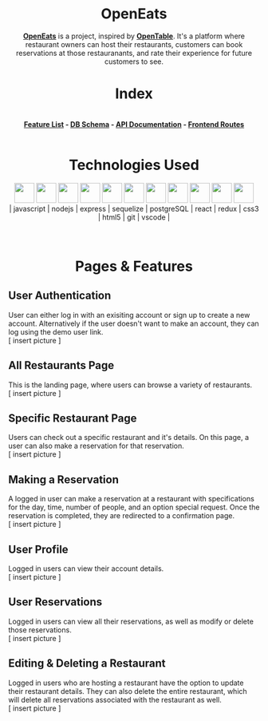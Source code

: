 <h1 align='center' style='font-weight: bold'> OpenEats </h1>
<div>
<p align='center'> <a style='font-weight: bold' href='https://openeats-x.herokuapp.com/'>OpenEats</a> is a project, inspired by <a style='font-weight: bold' href='https://www.opentable.com//'>OpenTable</a>. 
  It's a platform where restaurant owners can host their restaurants, customers can book reservations at those restauranants, and rate their experience for future customers to see. 
</br>
</p>



</div>

<h1 align='center' style='font-weight: bold'> Index </h1>
<br>
<div align='center' style='font-weight: bold'>
 <a href='https://github.com/brittmol/openEats/wiki/Feature-List'>Feature List</a> 
  - <a href='https://github.com/brittmol/openEats/wiki/Database-Schema'>DB Schema</a> 
  - <a href='https://github.com/brittmol/openEats/wiki/API-Routes'>API Documentation</a> 
  - <a href='https://github.com/brittmol/openEats/wiki/Components-&-Front-end-Routes'> Frontend Routes </a>
<br>
</br>
</div>
<div align='center'>
<h1 align='center' style='font-weight: bold'>Technologies Used </h1>
<!-- <img src="https://cdn.jsdelivr.net/gh/devicons/devicon/icons/python/python-original.svg" height=40/> -->
<!--   <img src="https://cdn.jsdelivr.net/gh/devicons/devicon/icons/flask/flask-original.svg" height=40/> -->
<!--   <img src="https://cdn.jsdelivr.net/gh/devicons/devicon/icons/sqlalchemy/sqlalchemy-original.svg" height=40/> -->
  <img src="https://cdn.jsdelivr.net/gh/devicons/devicon/icons/javascript/javascript-original.svg"  height=40/>
  <img src="https://cdn.jsdelivr.net/gh/devicons/devicon/icons/nodejs/nodejs-plain-wordmark.svg" height=40/>
  <img src="https://cdn.jsdelivr.net/gh/devicons/devicon/icons/express/express-original.svg"  height=40/>  
  <img src="https://cdn.jsdelivr.net/gh/devicons/devicon/icons/sequelize/sequelize-original.svg"  height=40/>  
  <img src="https://cdn.jsdelivr.net/gh/devicons/devicon/icons/postgresql/postgresql-original.svg" height=40/>
  <img src="https://cdn.jsdelivr.net/gh/devicons/devicon/icons/react/react-original.svg" height=40/>
  <img src="https://cdn.jsdelivr.net/gh/devicons/devicon/icons/redux/redux-original.svg" height=40/>
  <img src="https://cdn.jsdelivr.net/gh/devicons/devicon/icons/css3/css3-original.svg"  height=40/>
  <img src="https://cdn.jsdelivr.net/gh/devicons/devicon/icons/html5/html5-original.svg"  height=40/>
  <img src="https://cdn.jsdelivr.net/gh/devicons/devicon/icons/git/git-original.svg"  height=40/>
  <img src="https://cdn.jsdelivr.net/gh/devicons/devicon/icons/vscode/vscode-original.svg"  height=40/>
<!--   <img src="https://cdn.jsdelivr.net/gh/devicons/devicon/icons/docker/docker-original.svg" height=40/> -->
<!--   <img src="https://upload.wikimedia.org/wikipedia/commons/thumb/5/5c/AWS_Simple_Icons_AWS_Cloud.svg/512px-AWS_Simple_Icons_AWS_Cloud.svg.png?20191001220601" height=40/> -->
</div>
<div align='center'>
  | javascript | nodejs | express | sequelize | postgreSQL | react | redux | css3 | html5 | git | vscode |
</div>
<br>
</br>

<h1 align='center' style='font-weight: bold'> Pages & Features </h1>

<h2> User Authentication </h2>
User can either log in with an exisiting account or sign up to create a new account. Alternatively if the user doesn't want to make an account, they can log using the demo user link.
<br>
[ insert picture ]

<h2> All Restaurants Page </h2> 
This is the landing page, where users can browse a variety of restaurants.
<br>
[ insert picture ]

<h2> Specific Restaurant Page </h2> 
Users can check out a specific restaurant and it's details. On this page, a user can also make a reservation for that reservation.
<br>
[ insert picture ]

<h2> Making a Reservation </h2> 
A logged in user can make a reservation at a restaurant with specifications for the day, time, number of people, and an option special request. Once the reservation is completed, they are redirected to a confirmation page.
<br>
[ insert picture ]

<h2> User Profile </h2> 
Logged in users can view their account details.
<br>
[ insert picture ]

<h2> User Reservations </h2> 
Logged in users can view all their reservations, as well as modify or delete those reservations.
<br>
[ insert picture ]

<h2> Editing & Deleting a Restaurant </h2> 
Logged in users who are hosting a restaurant have the option to update their restaurant details. They can also delete the entire restaurant, which will delete all reservations associated with the restaurant as well.
<br>
[ insert picture ]


